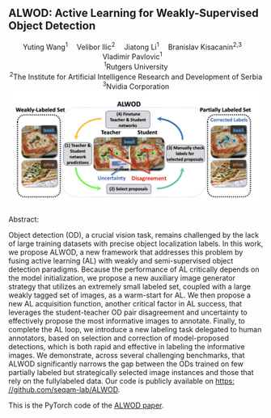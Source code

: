 ## ALWOD: Active Learning for Weakly-Supervised Object Detection

<div align="center">
    Yuting Wang<sup>1</sup>&emsp;
    Velibor Ilic<sup>2</sup>&emsp;
    Jiatong Li<sup>1</sup>&emsp;
    Branislav Kisacanin<sup>2,3</sup>&emsp;
    Vladimir Pavlovic<sup>1</sup>&emsp;
</div>
<div>
<div align="center">
    <sup>1</sup>Rutgers University
    </br>
    <sup>2</sup>The Institute for Artificial Intelligence Research and Development of Serbia
    	</br>
    <sup>3</sup>Nvidia Corporation
</div>

<img src="framework.png" width="700">

Abstract:

Object detection (OD), a crucial vision task, remains challenged by the lack of large training datasets with precise object localization labels. In this work, we propose ALWOD, a new framework that addresses this problem by fusing active learning (AL) with weakly and semi-supervised object detection paradigms. Because the performance of AL critically depends on the model initialization, we propose a new auxiliary image generator strategy that utilizes an extremely small labeled set, coupled with a large weakly tagged set of images, as a warm-start for AL. We then propose a new AL acquisition function, another critical factor in AL success, that leverages the student-teacher OD pair disagreement and uncertainty to effectively propose the most informative images to annotate. Finally, to complete the AL loop, we introduce a new labeling task delegated to human annotators, based on selection and correction of model-proposed detections, which is both rapid and effective in labeling the informative images. We demonstrate, across several challenging benchmarks, that ALWOD significantly narrows the gap between the ODs trained on few partially labeled but strategically selected image instances and those that rely on the fullylabeled data. Our code is publicly available on <a href="https: //github.com/seqam-lab/ALWOD">https: //github.com/seqam-lab/ALWOD</a>.

This is the PyTorch code of the <a href="https://arxiv.org/abs/2309.07914">ALWOD paper</a>. 